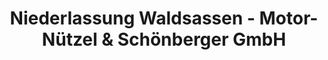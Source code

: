 ---
title: "Niederlassung Waldsassen - Motor-Nützel & Schönberger GmbH"
url: /waldsassen/niederlassung-waldsassen-motor-nuetzel-und-schoenberger-gmbh/
shop: Autowerkstatt
---